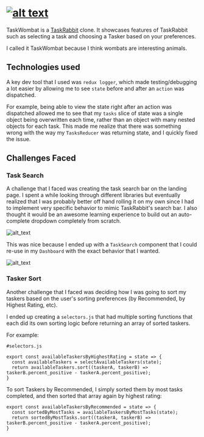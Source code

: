# [![alt text](http://res.cloudinary.com/dezmnl5mf/image/upload/v1512150412/taskwombat_logo_gnnuiq.png "TaskWombat")](https://taskwombat.herokuapp.com/#/ "TaskWombat")
TaskWombat is a [TaskRabbit](https://www.taskrabbit.com/ "TaskRabbit") clone. It showcases features of TaskRabbit such as selecting a task and choosing a Tasker based on your preferences.

I called it TaskWombat because I think wombats are interesting animals.

## Technologies used
A key dev tool that I used was `redux logger`, which made testing/debugging a lot easier by allowing me to see `state` before and after an `action` was dispatched.

For example, being able to view the state right after an action was dispatched allowed me to see that my `tasks` slice of state was a single object being overwritten each time, rather than an object with many nested objects for each task. This made me realize that there was something wrong with the way my `TasksReducer` was returning state, and I quickly fixed the issue.

## Challenges Faced
### Task Search
A challenge that I faced was creating the task search bar on the landing page. I spent a while looking through different libraries but eventually realized that I was probably better off hand rolling it on my own since I had to implement very specific behavior to mimic TaskRabbit's search bar. I also thought it would be an awesome learning experience to build out an auto-complete dropdown completely from scratch.

![alt_text](https://res.cloudinary.com/dezmnl5mf/image/upload/v1512172465/Screen_Shot_2017-12-01_at_3.53.14_PM_iwmsxy.png "Auto-complete drop-down")

This was nice because I ended up with a `TaskSearch` component that I could re-use in my `Dashboard` with the exact behavior that I wanted. 

![alt_text](https://res.cloudinary.com/dezmnl5mf/image/upload/v1512172571/Screen_Shot_2017-12-01_at_3.53.45_PM_dti84c.png "On Dashboard")

### Tasker Sort
Another challenge that I faced was deciding how I was going to sort my taskers based on the user's sorting preferences (by Recommended, by Highest Rating, etc).

I ended up creating a `selectors.js` that had multiple sorting functions that each did its own sorting logic before returning an array of sorted taskers. 

For example:
```
#selectors.js

export const availableTaskersByHighestRating = state => {
  const availableTaskers = selectAvailableTaskers(state);
  return availableTaskers.sort((taskerA, taskerB) => taskerB.percent_positive - taskerA.percent_positive);
}
```

To sort Taskers by Recommended, I simply sorted them by most tasks completed, and then sorted that array again by highest rating: 
```
export const availableTaskersByRecommended = state => {
  const sortedByMostTasks = availableTaskersByMostTasks(state);
  return sortedByMostTasks.sort((taskerA, taskerB) => taskerB.percent_positive - taskerA.percent_positive);
}
```
